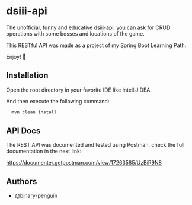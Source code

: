 
# dsiii-api

The unofficial, funny and educative dsiii-api, you can ask for CRUD operations with some bosses and locations of the game.

This RESTful API was made as a project of my Spring Boot Learning Path.

Enjoy! 🐲


## Installation

Open the root directory in your favorite IDE like IntelliJIDEA.

And then execute the following command:

```bash
  mvn clean install
```
    
## API Docs

The REST API was documented and tested using Postman, check the full documentation in the next link:

https://documenter.getpostman.com/view/17263585/UzBiR9N8


## Authors

- [@binary-penguin](https://www.github.com/binary-penguin)

